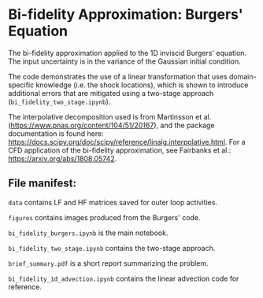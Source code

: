 # Bi-fidelity Approximation: Burgers' Equation

The bi-fidelity approximation applied to the 1D inviscid Burgers' equation. The input uncertainty is in the variance of the Gaussian initial condition.

The code demonstrates the use of a linear transformation that uses domain-specific knowledge (i.e. the shock locations), which is shown to introduce additional errors that are mitigated using a two-stage approach (`bi_fidelity_two_stage.ipynb`).

The interpolative decomposition used is from Martinsson et al. (https://www.pnas.org/content/104/51/20167), and the package documentation is found here: https://docs.scipy.org/doc/scipy/reference/linalg.interpolative.html. For a CFD application of the bi-fidelity approximation, see Fairbanks et al.: https://arxiv.org/abs/1808.05742.

## File manifest:

`data` contains LF and HF matrices saved for outer loop activities.

`figures` contains images produced from the Burgers' code.

`bi_fidelity_burgers.ipynb` is the main notebook.

`bi_fidelity_two_stage.ipynb` contains the two-stage approach.

`brief_summary.pdf` is a short report summarizing the problem.

`bi_fidelity_1d_advection.ipynb` contains the linear advection code for reference.
